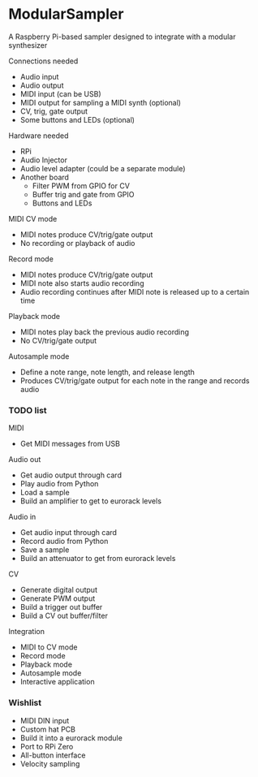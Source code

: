 # ModularSampler
A Raspberry Pi-based sampler designed to integrate with a modular synthesizer



Connections needed
* Audio input
* Audio output
* MIDI input (can be USB)
* MIDI output for sampling a MIDI synth (optional)
* CV, trig, gate output
* Some buttons and LEDs (optional)

Hardware needed
* RPi
* Audio Injector
* Audio level adapter (could be a separate module)
* Another board
  * Filter PWM from GPIO for CV
  * Buffer trig and gate from GPIO
  * Buttons and LEDs

MIDI CV mode
* MIDI notes produce CV/trig/gate output
* No recording or playback of audio

Record mode
* MIDI notes produce CV/trig/gate output
* MIDI note also starts audio recording
* Audio recording continues after MIDI note is released up to a certain time

Playback mode
* MIDI notes play back the previous audio recording
* No CV/trig/gate output

Autosample mode
*   Define a note range, note length, and release length
*   Produces CV/trig/gate output for each note in the range and records audio


### TODO list

MIDI
* Get MIDI messages from USB

Audio out
* Get audio output through card
* Play audio from Python
* Load a sample
* Build an amplifier to get to eurorack levels

Audio in
* Get audio input through card
* Record audio from Python
* Save a sample
* Build an attenuator to get from eurorack levels

CV
* Generate digital output
* Generate PWM output
* Build a trigger out buffer
* Build a CV out buffer/filter

Integration
* MIDI to CV mode
* Record mode
* Playback mode
* Autosample mode
* Interactive application


### Wishlist

* MIDI DIN input
* Custom hat PCB
* Build it into a eurorack module
* Port to RPi Zero
* All-button interface
* Velocity sampling
